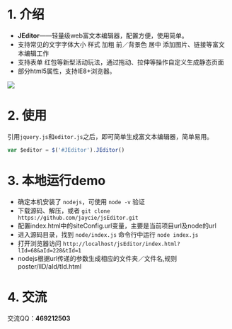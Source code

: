 
# 1. 介绍

- **JEditor**——轻量级web富文本编辑器，配置方便，使用简单</b>。
- 支持常见的文字字体大小 样式 加粗 前／背景色 居中 添加图片、链接等富文本编辑工作
- 支持表单 红包等新型活动玩法，通过拖动、拉伸等操作自定义生成静态页面
- 部分html5属性，支持IE8+浏览器。

![](http://images2015.cnblogs.com/blog/381372/201605/381372-20160505150001294-447083237.png)

# 2. 使用

引用`jquery.js`和`editor.js`之后，即可简单生成富文本编辑器，简单易用。
```js
var $editor = $('#JEditor').JEditor()
```

# 3. 本地运行demo

 - 确定本机安装了 `nodejs`，可使用 `node -v` 验证
 - 下载源码、解压，或者 `git clone https://github.com/jaycie/jsEditor.git` 
 - 配置index.html中的siteConfig.url变量，主要是当前项目url及node的url
 - 进入源码目录，找到 `node/index.js` 命令行中运行 `node index.js`
 - 打开浏览器访问 `http://localhost/jsEditor/index.html?lId=68&aId=228&tId=1` 
 - nodejs根据url传递的参数生成相应的文件夹／文件名,规则poster/lID/aId/tId.html

# 4. 交流

交流QQ：**469212503**
